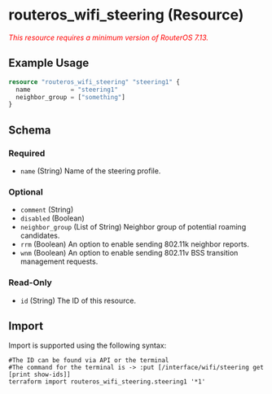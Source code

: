 # routeros_wifi_steering (Resource)
*<span style="color:red">This resource requires a minimum version of RouterOS 7.13.</span>*

## Example Usage
```terraform
resource "routeros_wifi_steering" "steering1" {
  name           = "steering1"
  neighbor_group = ["something"]
}
```

<!-- schema generated by tfplugindocs -->
## Schema

### Required

- `name` (String) Name of the steering profile.

### Optional

- `comment` (String)
- `disabled` (Boolean)
- `neighbor_group` (List of String) Neighbor group of potential roaming candidates.
- `rrm` (Boolean) An option to enable sending 802.11k neighbor reports.
- `wnm` (Boolean) An option to enable sending 802.11v BSS transition management requests.

### Read-Only

- `id` (String) The ID of this resource.

## Import
Import is supported using the following syntax:
```shell
#The ID can be found via API or the terminal
#The command for the terminal is -> :put [/interface/wifi/steering get [print show-ids]]
terraform import routeros_wifi_steering.steering1 '*1'
```
